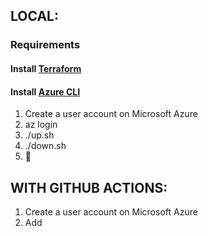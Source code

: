 
## LOCAL:

### Requirements 
#### Install [Terraform](https://developer.hashicorp.com/terraform/install)
#### Install [Azure CLI](https://learn.microsoft.com/en-us/cli/azure/install-azure-cli)

1) Create a user account on Microsoft Azure
2) az login
3) ./up.sh
4) ./down.sh
5) 🚂

## WITH GITHUB ACTIONS:

1) Create a user account on Microsoft Azure 
2) Add 
